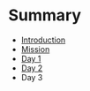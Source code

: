 # Summary

* [Introduction](README.md)
* [Mission](day_0.md)
* [Day 1](day_1.md)
* [Day 2](day_2.md)
* Day 3

